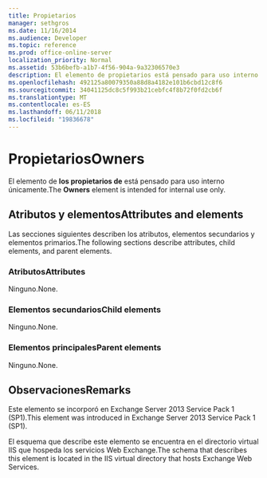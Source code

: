 ```yaml
---
title: Propietarios
manager: sethgros
ms.date: 11/16/2014
ms.audience: Developer
ms.topic: reference
ms.prod: office-online-server
localization_priority: Normal
ms.assetid: 53b6befb-a1b7-4f56-904a-9a32306570e3
description: El elemento de propietarios está pensado para uso interno únicamente.
ms.openlocfilehash: 492125a80079350a88d8a4182e101b6cbd12c8f6
ms.sourcegitcommit: 34041125dc8c5f993b21cebfc4f8b72f0fd2cb6f
ms.translationtype: MT
ms.contentlocale: es-ES
ms.lasthandoff: 06/11/2018
ms.locfileid: "19836678"
---
```

# <a name="owners"></a><span data-ttu-id="35b3c-103">Propietarios</span><span class="sxs-lookup"><span data-stu-id="35b3c-103">Owners</span></span>

<span data-ttu-id="35b3c-104">El elemento de **los propietarios de** está pensado para uso interno únicamente.</span><span class="sxs-lookup"><span data-stu-id="35b3c-104">The **Owners** element is intended for internal use only.</span></span> 

## <a name="attributes-and-elements"></a><span data-ttu-id="35b3c-105">Atributos y elementos</span><span class="sxs-lookup"><span data-stu-id="35b3c-105">Attributes and elements</span></span>

<span data-ttu-id="35b3c-106">Las secciones siguientes describen los atributos, elementos secundarios y elementos primarios.</span><span class="sxs-lookup"><span data-stu-id="35b3c-106">The following sections describe attributes, child elements, and parent elements.</span></span>
  
### <a name="attributes"></a><span data-ttu-id="35b3c-107">Atributos</span><span class="sxs-lookup"><span data-stu-id="35b3c-107">Attributes</span></span>

<span data-ttu-id="35b3c-108">Ninguno.</span><span class="sxs-lookup"><span data-stu-id="35b3c-108">None.</span></span>
  
### <a name="child-elements"></a><span data-ttu-id="35b3c-109">Elementos secundarios</span><span class="sxs-lookup"><span data-stu-id="35b3c-109">Child elements</span></span>

<span data-ttu-id="35b3c-110">Ninguno.</span><span class="sxs-lookup"><span data-stu-id="35b3c-110">None.</span></span>
  
### <a name="parent-elements"></a><span data-ttu-id="35b3c-111">Elementos principales</span><span class="sxs-lookup"><span data-stu-id="35b3c-111">Parent elements</span></span>

<span data-ttu-id="35b3c-112">Ninguno.</span><span class="sxs-lookup"><span data-stu-id="35b3c-112">None.</span></span>
  
## <a name="remarks"></a><span data-ttu-id="35b3c-113">Observaciones</span><span class="sxs-lookup"><span data-stu-id="35b3c-113">Remarks</span></span>

<span data-ttu-id="35b3c-114">Este elemento se incorporó en Exchange Server 2013 Service Pack 1 (SP1).</span><span class="sxs-lookup"><span data-stu-id="35b3c-114">This element was introduced in Exchange Server 2013 Service Pack 1 (SP1).</span></span>
  
<span data-ttu-id="35b3c-115">El esquema que describe este elemento se encuentra en el directorio virtual IIS que hospeda los servicios Web Exchange.</span><span class="sxs-lookup"><span data-stu-id="35b3c-115">The schema that describes this element is located in the IIS virtual directory that hosts Exchange Web Services.</span></span>
  

